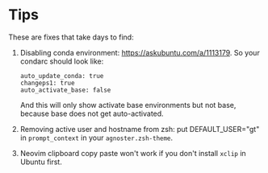 # Tips

These are fixes that take days to find:

1.  Disabling conda environment: https://askubuntu.com/a/1113179. So your condarc should look like:

        auto_update_conda: true
        changeps1: true
        auto_activate_base: false

    And this will only show activate base environments but not base, because base does not get auto-activated.

2.  Removing active user and hostname from zsh: put DEFAULT_USER="gt" in `prompt_context` in your `agnoster.zsh-theme`.
3. Neovim clipboard copy paste won't work if you don't install `xclip` in Ubuntu first.
